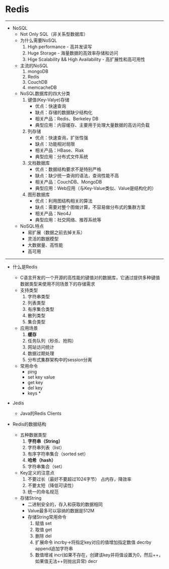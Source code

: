 # Redis

---

- NoSQL
	- Not Only SQL（非关系型数据库）
	- 为什么需要NoSQL
		1. High performance - 高并发读写
		2. Huge Storage - 海量数据的高效率存储和访问
		3. Hige Scalability && High Availability - 高扩展性和高可用性
	- 主流的NoSQL
		1. mongoDB
		2. Redis
		3. CouchDB
		4. memcacheDB
	- NoSQL数据库的四大分类
		1. 键值(Key-Valye)存储	
			- 优点：快速查询 
			- 缺点：存储的数据缺少结构化
			- 相关产品：Redis、Berkeley DB
			- 典型应用：内容缓存、主要用于处理大量数据的高访问负载
		2. 列存储	
			- 优点：快速查询，扩张性强 
			- 缺点：功能相对局限
			- 相关产品：HBase、Riak
			- 典型应用：分布式文件系统
		3. 文档数据库	
			- 优点：数据结构要求不是特别严格	
			- 缺点：缺少统一查询的语法，查询性能不高
			- 相关产品：CouchDB、MongoDB
			- 典型应用：Web应用（与Key-Value类似、Value是结构化的）
		4. 图形数据库	
			- 优点：利用图结构相关的算法	
			- 缺点：需要对整个图做计算，不容易做分布式的集群方案
			- 相关产品：Neo4J
			- 典型应用：社交网络、推荐系统等
	- NoSQL特点
		- 易扩展（数据之前去掉关系）
		- 灵活的数据模型
		- 大数据量、高性能
		- 高可用

---

- 什么是Redis
    - C语言开发的一个开源的高性能的键值对的数据库，它通过提供多种键值数据类型来使用不同场景下的存储需求
    - 支持类型
        1. 字符串类型
        2. 列表类型
        3. 有序集合类型
        4. 散列类型
        5. 集合类型
    - 应用场景
        1. **缓存**
        2. 任务队列（秒杀、抢购）
        3. 网站访问统计
        4. 数据过期处理
        5. 分布式集群架构中的session分离
    - 常用命令
        - ping
        - set key value
        - get key
        - del key
        - keys *
- Jedis
    - Java的Redis Clients
    
 - Redis的数据结构
    - 五种数据类型
        1. **字符串（String）**
        2. 字符串列表（list）
        3. 有序字符串集合（sorted set）
        4. **哈希（hash）**
        5. 字符串集合（set）
    - Key定义的注意点
        1. 不要过长（最好不要超过1024字节） 占内存，降效率
        2. 不要太短（降低可读性）
        3. 统一的命名规范
    - 存储String
        - 二进制安全的，存入和获取的数据相同
        - Value最多可以容纳的数据是512M
        - 存储String常用命令
            1. 赋值   set
            2. 取值   get
            3. 删除   del
            4. 扩展命令 incrby->将指定key对应的值增加指定数值 decrby append追加字符串
            5. 数值增减 incr(如果不存在，创建该key并将值设置为0，然后++，如果值无法++则抛出异常) decr